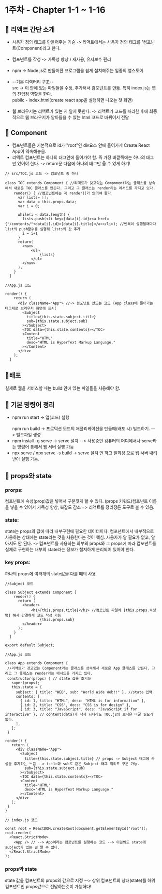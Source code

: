 # 1주차 - Chapter 1-1 ~ 1-16

## 📑 리액트 간단 소개
<ul>
  <li>사용자 정의 태그를 만들어주는 기술 -> 리액트에서는 사용자 정의 태그를 '컴포넌트(Component)라고 한다.</li><br>
  <li>컴포넌트를 작성 -> 가독성 향상 / 재사용, 유지보수 편리</li><br>
  <li>npm -> Node.js로 만들어진 프로그램을 쉽게 설치해주는 일종의 앱스토어.</li><br>
  <li>--기본 디렉터리 구조-- <br>
    src -> 이 안에 있는 파일들을 수정, 추가해서 컴포넌트를 만듦. 
    특히 index.js는 앱의 진입점 역할을 한다. <br> 
    pubilc - index.html(create react app을 실행하면 나오는 첫 화면)</li><br>
  <li>웹 브라우저는 리액트가 있는 지 알지 못한다. -> 리액트가 코드를 처리한 후에 최종적으로 웹 브라우저가 알아들을 수 있는 html 코드로 바뀌어서 전달</li>
</ul>

## 📑 Component
* 컴포넌트들은 기본적으로 id가 "root"인 div요소 안에 들어가게 Create React App이 약속해놓음.
* 리액트 컴포넌트는 하나의 태그안에 들어가야 함. 즉 가장 바깥쪽에는 하나의 태그만 있어야 한다. -> return문 다음에 하나의 태그만 올 수 있게 하기!<br>
```
// src/TOC.js 코드 -> 컴포넌트 중 하나

class TOC extends Component { //리액트가 갖고있는 Component라는 클래스를 상속해서 새로운 TOC 클래스를 만든다. 그리고 그 클래스는 render라는 메서드를 가지고 있다.
    render() { //컴포넌트에는 꼭 render()가 있어야 한다.
      var lists= [];
      var data = this.props.data;
      var i = 0;

      while(i < data.length) {
        lists.push(<li key={data[i].id}><a href={"/contents/"+data[i].id}>{data[i].title}</a></li>); //반복이 실행될때마다 list의 push함수를 실행해 lists의 값 추가
        i = i+1
      }
      return(
        <nav>
            <ul>
                {lists}
            </ul>
        </nav>
      );
    }
  }
```
```
//App.js 코드

render() {
    return (
      <div className="App"> //-> 컴포넌트 만드는 코드 (App class에 들어가는 태그대로 브라우저 화면에 표시) 
        <Subject
          title={this.state.subject.title}
          sub={this.state.subject.sub}
        ></Subject>
        <TOC data={this.state.contents}></TOC>
        <Content
          title="HTML"
          desc="HTML is HyperText Markup Language."
        ></Content>
      </div>
    );
  }
```

## 📑배포
실제로 웹을 서비스할 때는 build 안에 있는 파일들을 사용해야 함. <br>

## 📑 기본 명령어 정리
<ul>
  <li>npm run start -> 앱(코드) 실행</li><br>
  <il>npm run build -> 프로덕션 모드의 애플리케이션을 만들때(배포 시) 빌드하기. --> 빌드파일 생성
    <li>npm install -g serve -> serve 설치 --> 사용중인 컴퓨터의 어디에서나 serve라는 명령어 통해서 웹 서버 실행 가능</li>
    <li>npx serve / npx serve -s build -> serve 설치 안 하고 일회성 으로 웹 서버 내려받아 실행 가능.</li>
  </li>
</ul>

## 📑 props와 state
### prorps: 
컴포넌트에 속성(prop)값을 넣어서 구분짓게 할 수 있다.
(props 키워드)컴포넌트 이름을 넣을 수 있어서 가독성 향상, 복잡도 감소 => 리액트를 정리정돈 도구로 볼 수 있음.

### state: 
state는 props의 값에 따라 내부구현에 필요한 데이터이다.
컴포넌트에서 내부적으로 사용하는 상태에는 state라는 것을 사용한다는 것이 핵심.
사용자가 알 필요가 없고, 알아서도 안 된다. -> 컴포넌트를 사용하는 외부의 props와 그 props에 따라 컴포넌트를 실제로 구현하는 내부의 state라는 정보가 철저하게 분리되어 있어야 한다.

### key props:
하나의 props에 여러개의 state값을 다룰 때의 사용

```
//Subject 코드

class Subject extends Component {
    render() {
      return (
        <header>
            <h1>{this.props.title}</h1> //컴포넌트 파일에 {this.props.속성명} 해서 간결하게 코드 작성 가능
                {this.props.sub}
        </header>
      );
    }
  }

export default Subject;
```

 ```
//App.js 코드

class App extends Component {
  //리액트가 갖고있는 Component라는 클래스를 상속해서 새로운 App 클래스를 만든다. 그리고 그 클래스는 render라는 메서드를 가지고 있다.
  constructor(props) { // state 값을 초기화
    super(props);
    this.state = {
      subject: { title: "WEB", sub: "World Wide Web!!" }, //state 입력
      contents: [
        { id: 1, title: "HTML", desc: "HTML is for information" },
        { id: 2, title: "CSS", decs: "CSS is for design" },
        { id: 3, title: "JavaScript", decs: "JavaScript if for interactive" }, // content(data)가 삭제 되더라도 TOC.js의 로직은 바꿀 필요가 없다.
      ],
    };
  }

render() {
    return (
      <div className="App">
        <Subject
          title={this.state.subject.title} // props -> Subject 태그에 속성을 추가하는 느낌 --> title과 sub로 같은 Subject 태그 끼리도 구분 가능.
          sub={this.state.subject.sub}
        ></Subject>
        <TOC data={this.state.contents}></TOC>
        <Content
          title="HTML"
          desc="HTML is HyperText Markup Language."
        ></Content>
      </div>
    );
  }
}
```
```
// index.js 코드

const root = ReactDOM.createRoot(document.getElementById('root'));
root.render(
  <React.StrictMode>
    <App /> // --> App이라는 컴포넌트를 실행하는 코드 --> 이걸봐도 state에 subject가 있는 걸 알 수 없다.
  </React.StrictMode>
);
```

### props와 state
state 값을 컴포넌트의 props의 값으로 지정 --> 상위 컴포넌트의 상태(state)를 하위 컴포넌트인 props값으로 전달하는것이 가능하다!





